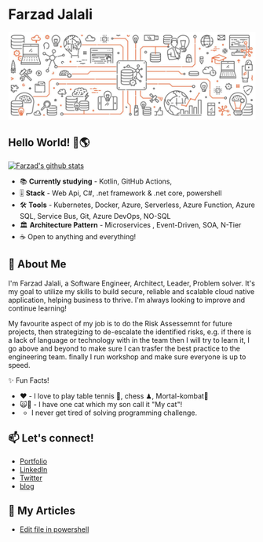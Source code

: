 # Farzad Jalali

![Banner Image](https://raw.githubusercontent.com/farzad-cv/farzad-cv.github.io/main/what-is-container-orchestration.jpg)
## Hello World! 👋🌎 

[![Farzad's github stats](https://github-readme-stats.vercel.app/api?username=Farzad-Jalali&&hide=stars,contribs,issues&show_icons=true&bg_color=f4f7f7&title_color=65c0ba&icon_color=ffbd39&text_color=216583)](https://github.com/Farzad-Jalali/github-readme-stats)

- 📚 **Currently studying** - Kotlin, GitHub Actions,
- 🎚 **Stack** - Web Api, C#, .net framework & .net core, powershell
- 🛠 **Tools** -  Kubernetes, Docker, Azure, Serverless, Azure Function, Azure SQL, Service Bus, Git, Azure DevOps, NO-SQL
- 🏛 **Architecture Pattern** - Microservices , Event-Driven, SOA, N-Tier
- ☕ Open to anything and everything!

## 💬 About Me

I'm Farzad Jalali, a Software Engineer, Architect, Leader, Problem solver. It's my goal to utilize my skills to build secure, reliable and scalable cloud native application, helping business to thrive. I'm always looking to improve and continue learning!

My favourite aspect of my job is to do the Risk Assessemnt for future projects, then strategizing to de-escalate the identified risks, e.g. if there is a lack of language or technology with in the team then I will try to learn it, I go above and beyond to make sure I can trasfer the best practice to the engineering team. finally I run workshop and make sure everyone is up to speed.

✨ Fun Facts! 

* ♥️ - I love to play table tennis 🏓, chess ♟, Mortal-kombat🤺 
* 🙀🧒 - I have one cat which my son call it "My cat"!
* - I never get tired of solving programming challenge.



## 📫 Let's connect!
- [Portfolio](https://F.Jalali.com/)
- [LinkedIn](https://www.linkedin.com/in/FarzadJalali/)
- [Twitter](https://www.twitter.com/FarzadJalali/) 
- [blog](https://blog.Jalali.co.uk)

## 📄 My Articles
- [Edit file in powershell ](https://blog.jalali.co.uk/2020/05/how-do-i-replace-some-text-inside-text.html)

